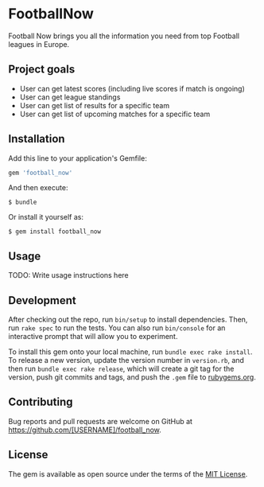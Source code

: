 # FootballNow

Football Now brings you all the information you need from top Football leagues in Europe.

## Project goals

- User can get latest scores (including live scores if match is ongoing)
- User can get league standings
- User can get list of results for a specific team
- User can get list of upcoming matches for a specific team


## Installation

Add this line to your application's Gemfile:

```ruby
gem 'football_now'
```

And then execute:

    $ bundle

Or install it yourself as:

    $ gem install football_now

## Usage

TODO: Write usage instructions here

## Development

After checking out the repo, run `bin/setup` to install dependencies. Then, run `rake spec` to run the tests. You can also run `bin/console` for an interactive prompt that will allow you to experiment.

To install this gem onto your local machine, run `bundle exec rake install`. To release a new version, update the version number in `version.rb`, and then run `bundle exec rake release`, which will create a git tag for the version, push git commits and tags, and push the `.gem` file to [rubygems.org](https://rubygems.org).

## Contributing

Bug reports and pull requests are welcome on GitHub at https://github.com/[USERNAME]/football_now.


## License

The gem is available as open source under the terms of the [MIT License](http://opensource.org/licenses/MIT).
